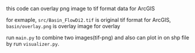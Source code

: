
this code can overlay png image to tif format data for ArcGIS

for exmaple, 
`
src/Basin_FlowDi2.tif
`
is original tif format for ArcGIS, 
`
basin/overlay.png
`
is overlay image for overlay

run `main.py` to combine two images(tif-png) and also can plot in on shp file by run `visualizer.py`.
